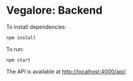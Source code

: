 # Vegalore: Backend

To install dependencies:

```bash
npm install
```

To run:

```bash
npm start
```

The API is available at [http://localhost:4000/api/](http://localhost:4000/api/).
